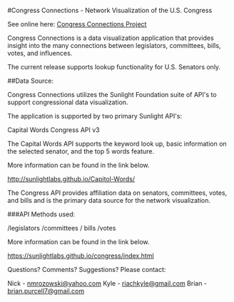 #Congress Connections - Network Visualization of the U.S. Congress

See online here: [Congress Connections Project](http://ccproject.herokuapp.com)

Congress Connections is a data visualization application that provides insight into the many connections between legislators, committees, bills, votes, and influences.  

The current release supports lookup functionality for U.S. Senators only. 


##Data Source:

Congress Connections utilizes the Sunlight Foundation suite of API's to support congressional data visualization.

The application is supported by two primary Sunlight API's:

Capital Words
Congress API v3


The Capital Words API supports the keyword look up, basic information on the selected senator, and the top 5 words feature.

More information can be found in the link below.

http://sunlightlabs.github.io/Capitol-Words/

The Congress API provides affiliation data on senators, committees, votes, and bills and is the primary data source for the network visualization.   

###API Methods used:

/legislators
/committees
/ bills
/votes

More information can be found in the link below.

https://sunlightlabs.github.io/congress/index.html

Questions? Comments? Suggestions? Please contact:

Nick - nmrozowski@yahoo.com
Kyle - riachkyle@gmail.com
Brian - brian.purcell7@gmail.com
